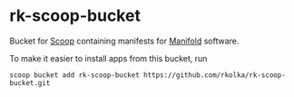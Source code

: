 # rk-scoop-bucket

Bucket for [Scoop](http://scoop.sh) containing manifests for [Manifold](http://manifold.net) software.

To make it easier to install apps from this bucket, run

`scoop bucket add rk-scoop-bucket https://github.com/rkolka/rk-scoop-bucket.git`
